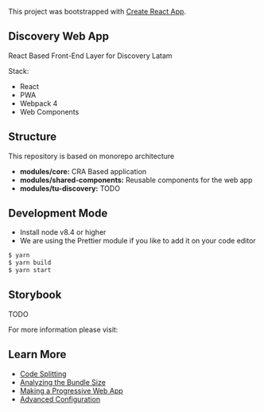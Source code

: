 This project was bootstrapped with [Create React App](https://github.com/facebook/create-react-app).

## Discovery Web App

React Based Front-End Layer for Discovery Latam

Stack:

- React
- PWA
- Webpack 4
- Web Components

## Structure

This repository is based on monorepo architecture

- **modules/core:** CRA Based application
- **modules/shared-components:** Reusable components for the web app
- **modules/tu-discovery:** TODO

## Development Mode

- Install node v8.4 or higher
- We are using the Prettier module if you like to add it on your code editor

```sh
$ yarn
$ yarn build
$ yarn start
```

## Storybook

TODO

For more information please visit:

## Learn More

- [Code Splitting](https://facebook.github.io/create-react-app/docs/code-splitting)
- [Analyzing the Bundle Size](https://facebook.github.io/create-react-app/docs/analyzing-the-bundle-size)
- [Making a Progressive Web App](https://facebook.github.io/create-react-app/docs/making-a-progressive-web-app)
- [Advanced Configuration](https://facebook.github.io/create-react-app/docs/advanced-configuration)
